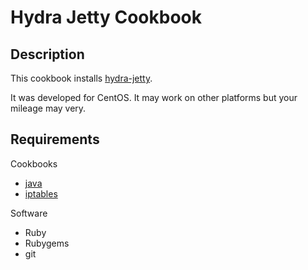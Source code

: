 # Hydra Jetty Cookbook

## Description

This cookbook installs [hydra-jetty][1].

It was developed for CentOS. It may work on other platforms but your mileage may very.

## Requirements

Cookbooks
 - [java][2]
 - [iptables][3]

Software
 - Ruby
 - Rubygems
 - git

[1]: https://github.com/projecthydra/hydra-jetty
[2]: https://github.com/opscode-cookbooks/java
[3]: https://github.com/opscode-cookbooks/iptables
